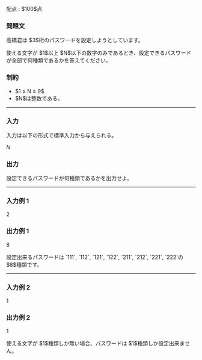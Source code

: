 
<div>

<span>

<span>

<p>
配点 : $100$点
</p>

<div>

<section>

### **問題文**

<p>
高橋君は $3$桁のパスワードを設定しようとしています。
</p>

<p>
使える文字が $1$以上 $N$以下の数字のみであるとき、設定できるパスワードが全部で何種類であるかを答えてください。
</p>

</section>

</div>

<div>

<section>

### **制約**

<ul>

<li>
$1 ≤ N ≤ 9$
</li>

<li>
$N$は整数である。
</li>

</ul>

</section>

</div>

---

<div>

<div>

<section>

### **入力**

<p>
入力は以下の形式で標準入力から与えられる。
</p>

<div>

$N$
</div>

</section>

</div>

<div>

<section>

### **出力**

<p>
設定できるパスワードが何種類であるかを出力せよ。
</p>

</section>

</div>

</div>

---

<div>

<section>

### **入力例 1**

<div>

2

</div>

</section>

</div>

<div>

<section>

### **出力例 1**

<div>

8

</div>

<p>
設定出来るパスワードは `111`, `112`, `121`, `122`, `211`, `212`, `221`, `222`の $8$種類です。
</p>

</section>

</div>

---

<div>

<section>

### **入力例 2**

<div>

1

</div>

</section>

</div>

<div>

<section>

### **出力例 2**

<div>

1

</div>

<p>
使える文字が $1$種類しか無い場合、パスワードは $1$種類しか設定出来ません。
</p>

</section>

</div>

</span>

</span>

</div>
